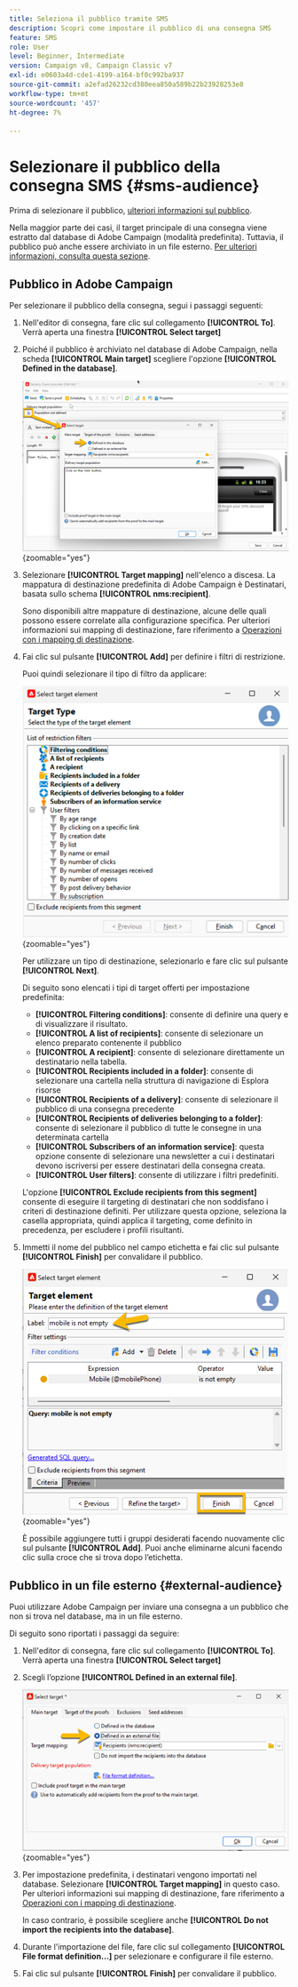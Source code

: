 ```yaml
---
title: Seleziona il pubblico tramite SMS
description: Scopri come impostare il pubblico di una consegna SMS
feature: SMS
role: User
level: Beginner, Intermediate
version: Campaign v8, Campaign Classic v7
exl-id: e0603a4d-cde1-4199-a164-bf0c992ba937
source-git-commit: a2efad26232cd380eea850a589b22b23928253e8
workflow-type: tm+mt
source-wordcount: '457'
ht-degree: 7%

---
```


# Selezionare il pubblico della consegna SMS {#sms-audience}

Prima di selezionare il pubblico, [ulteriori informazioni sul pubblico](../../audiences/gs-audiences.md).

Nella maggior parte dei casi, il target principale di una consegna viene estratto dal database di Adobe Campaign (modalità predefinita). Tuttavia, il pubblico può anche essere archiviato in un file esterno. [Per ulteriori informazioni, consulta questa sezione](#external-audience).

## Pubblico in Adobe Campaign

Per selezionare il pubblico della consegna, segui i passaggi seguenti:

1. Nell&#39;editor di consegna, fare clic sul collegamento **[!UICONTROL To]**. Verrà aperta una finestra **[!UICONTROL Select target]**

1. Poiché il pubblico è archiviato nel database di Adobe Campaign, nella scheda **[!UICONTROL Main target]** scegliere l&#39;opzione **[!UICONTROL Defined in the database]**.

   ![](assets/audience_to.png){zoomable="yes"}

1. Selezionare **[!UICONTROL Target mapping]** nell&#39;elenco a discesa. La mappatura di destinazione predefinita di Adobe Campaign è Destinatari, basata sullo schema **[!UICONTROL nms:recipient]**.

   Sono disponibili altre mappature di destinazione, alcune delle quali possono essere correlate alla configurazione specifica. Per ulteriori informazioni sui mapping di destinazione, fare riferimento a [Operazioni con i mapping di destinazione](../../audiences/target-mappings.md).

1. Fai clic sul pulsante **[!UICONTROL Add]** per definire i filtri di restrizione.

   Puoi quindi selezionare il tipo di filtro da applicare:

   ![](assets/audience_filters.png){zoomable="yes"}

   Per utilizzare un tipo di destinazione, selezionarlo e fare clic sul pulsante **[!UICONTROL Next]**.

   Di seguito sono elencati i tipi di target offerti per impostazione predefinita:

   * **[!UICONTROL Filtering conditions]**: consente di definire una query e di visualizzare il risultato.
   * **[!UICONTROL A list of recipients]**: consente di selezionare un elenco preparato contenente il pubblico
   * **[!UICONTROL A recipient]**: consente di selezionare direttamente un destinatario nella tabella.
   * **[!UICONTROL Recipients included in a folder]**: consente di selezionare una cartella nella struttura di navigazione di Esplora risorse
   * **[!UICONTROL Recipients of a delivery]**: consente di selezionare il pubblico di una consegna precedente
   * **[!UICONTROL Recipients of deliveries belonging to a folder]**: consente di selezionare il pubblico di tutte le consegne in una determinata cartella
   * **[!UICONTROL Subscribers of an information service]**: questa opzione consente di selezionare una newsletter a cui i destinatari devono iscriversi per essere destinatari della consegna creata.
   * **[!UICONTROL User filters]**: consente di utilizzare i filtri predefiniti.

   L&#39;opzione **[!UICONTROL Exclude recipients from this segment]** consente di eseguire il targeting di destinatari che non soddisfano i criteri di destinazione definiti. Per utilizzare questa opzione, seleziona la casella appropriata, quindi applica il targeting, come definito in precedenza, per escludere i profili risultanti.

1. Immetti il nome del pubblico nel campo etichetta e fai clic sul pulsante **[!UICONTROL Finish]** per convalidare il pubblico.

   ![](assets/audience_finish.png){zoomable="yes"}

   È possibile aggiungere tutti i gruppi desiderati facendo nuovamente clic sul pulsante **[!UICONTROL Add]**. Puoi anche eliminarne alcuni facendo clic sulla croce che si trova dopo l’etichetta.

## Pubblico in un file esterno {#external-audience}

Puoi utilizzare Adobe Campaign per inviare una consegna a un pubblico che non si trova nel database, ma in un file esterno.

Di seguito sono riportati i passaggi da seguire:

1. Nell&#39;editor di consegna, fare clic sul collegamento **[!UICONTROL To]**. Verrà aperta una finestra **[!UICONTROL Select target]**

1. Scegli l’opzione **[!UICONTROL Defined in an external file]**.

   ![](assets/audience_externalfile.png){zoomable="yes"}

1. Per impostazione predefinita, i destinatari vengono importati nel database. Selezionare **[!UICONTROL Target mapping]** in questo caso. Per ulteriori informazioni sui mapping di destinazione, fare riferimento a [Operazioni con i mapping di destinazione](../../audiences/target-mappings.md).

   In caso contrario, è possibile scegliere anche **[!UICONTROL Do not import the recipients into the database]**.

1. Durante l&#39;importazione del file, fare clic sul collegamento **[!UICONTROL File format definition…]** per selezionare e configurare il file esterno.

1. Fai clic sul pulsante **[!UICONTROL Finish]** per convalidare il pubblico.
